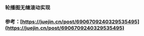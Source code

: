 ### 轮播图无缝滚动实现

### 参考：[https://juejin.cn/post/6906709240329535495](https://juejin.cn/post/6906709240329535495)
